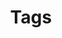 ---
title: Tags
menu:
  sidebar:
    parent: GTM Templates 
    name: Tags
    identifier: tags
    weight: 100
---